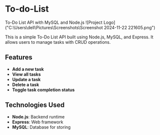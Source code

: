 # To-do-List
 To-Do List API with MySQL and Node.js
 ![Project Logo]("C:\Users\dell\Pictures\Screenshots\Screenshot 2024-11-22 221605.png")

This is a simple To-Do List API built using Node.js, MySQL, and Express. It allows users to manage tasks with CRUD operations.

## Features
- **Add a new task**
- **View all tasks**
- **Update a task**
- **Delete a task**
- **Toggle task completion status**


## Technologies Used
- **Node.js**: Backend runtime
- **Express**: Web framework
- **MySQL**: Database for storing

